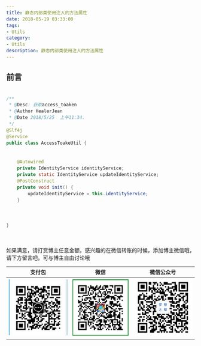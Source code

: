 ```yaml
---
title: 静态内部类使用注入的方法属性
date: 2018-05-19 03:33:00
tags: 
- Utils
category: 
- Utils
description: 静态内部类使用注入的方法属性
---
```

<!-- image url 
https://raw.githubusercontent.com/HealerJean/HealerJean.github.io/master/blogImages
　　首行缩进
<font color="red">  </font>
-->

## 前言


```java

/**
 * @Desc: 获取access_toaken
 * @Author HealerJean
 * @Date 2018/5/25  上午11:34.
 */
@Slf4j
@Service
public class AccessToakeUtil {

   
    @Autowired
    private IdentityService identityService;
    private static IdentityService updateIdentityService;
    @PostConstruct
    private void init() {
        updateIdentityService = this.identityService;
    }

    
    
}

    
```



如果满意，请打赏博主任意金额，感兴趣的在微信转账的时候，添加博主微信哦， 请下方留言吧。可与博主自由讨论哦

|支付包 | 微信|微信公众号|
|:-------:|:-------:|:------:|
|![支付宝](https://raw.githubusercontent.com/HealerJean/HealerJean.github.io/master/assets/img/tctip/alpay.jpg) | ![微信](https://raw.githubusercontent.com/HealerJean/HealerJean.github.io/master/assets/img/tctip/weixin.jpg)|![微信公众号](https://raw.githubusercontent.com/HealerJean/HealerJean.github.io/master/assets/img/my/qrcode_for_gh_a23c07a2da9e_258.jpg)|




<!-- Gitalk 评论 start  -->

<link rel="stylesheet" href="https://unpkg.com/gitalk/dist/gitalk.css">
<script src="https://unpkg.com/gitalk@latest/dist/gitalk.min.js"></script> 
<div id="gitalk-container"></div>    
 <script type="text/javascript">
    var gitalk = new Gitalk({
		clientID: `1d164cd85549874d0e3a`,
		clientSecret: `527c3d223d1e6608953e835b547061037d140355`,
		repo: `HealerJean.github.io`,
		owner: 'HealerJean',
		admin: ['HealerJean'],
		id: '7yMJ0EG8SkGAtcsh',
    });
    gitalk.render('gitalk-container');
</script> 

<!-- Gitalk end -->

